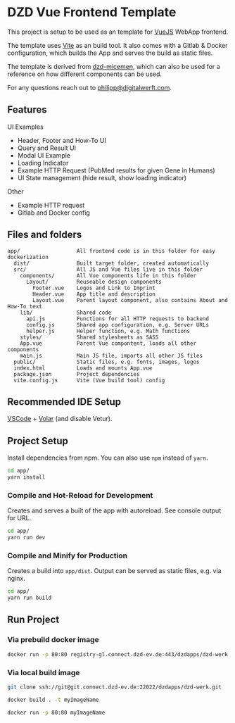 # DZD Vue Frontend Template

This project is setup to be used as an template for [VueJS](https://vuejs.org/) WebApp frontend. 

The template uses [Vite](https://vitejs.dev/) as an build tool. It also comes with a Gitlab & Docker configuration, which builds the App and serves the build as static files.

The template is derived from [dzd-micemen](https://github.com/DZD-eV-Diabetes-Research/dzd-micemen), which can also be used for a reference on how different components can be used.

For any questions reach out to philipp@digitalwerft.com.

## Features

UI Examples

- Header, Footer and How-To UI
- Query and Result UI
- Modal UI Example
- Loading Indicator
- Example HTTP Request (PubMed results for given Gene in Humans)
- UI State management (hide result, show loading indicator)

Other

- Example HTTP request
- Gitlab and Docker config

## Files and folders

```
app/                  All frontend code is in this folder for easy dockerization
  dist/               Built target folder, created automatically
  src/                All JS and Vue files live in this folder
    components/       All Vue components life in this folder
      Layout/         Reuseable design components
        Footer.vue    Logos and Link to Imprint
        Header.vue    App title and description
        Layout.vue    Parent layout component, also contains About and How-To text
    lib/              Shared code
      api.js          Functions for all HTTP requests to backend
      config.js       Shared app configuration, e.g. Server URLs
      helper.js       Helper function, e.g. Math functions
    styles/           Shared stylesheets as SASS
    App.vue           Parent Vue compontent, loads all other components
    main.js           Main JS file, imports all other JS files
  public/             Static files, e.g. fonts, images, logos
  index.html          Loads and mounts App.vue
  package.json        Project dependencies
  vite.config.js      Vite (Vue build tool) config

```


## Recommended IDE Setup

[VSCode](https://code.visualstudio.com/) + [Volar](https://marketplace.visualstudio.com/items?itemName=Vue.volar) (and disable Vetur).


## Project Setup

Install dependencies from npm. You can also use `npm` instead of `yarn`.

```sh
cd app/
yarn install
```

### Compile and Hot-Reload for Development

Creates and serves a built of the app with autoreload. See console output for URL.

```sh
cd app/
yarn run dev
```

### Compile and Minify for Production

Creates a build into `app/dist`. Output can be served as static files, e.g. via nginx.

```sh
cd app/
yarn run build
```
## Run Project

### Via prebuild docker image

```bash
docker run -p 80:80 registry-gl.connect.dzd-ev.de:443/dzdapps/dzd-werk:latest
```

### Via local build image

```bash
git clone ssh://git@git.connect.dzd-ev.de:22022/dzdapps/dzd-werk.git
```

```bash
docker build . -t myImageName
```

```bash
docker run -p 80:80 myImageName
```